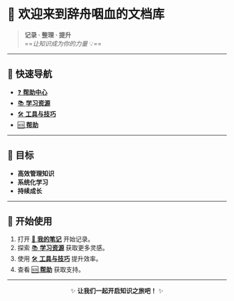 # 🌟 **欢迎来到辞舟咽血的文档库**

> **记录 · 整理 · 提升**  
> ==*让知识成为你的力量* 💡==

---

## 📖 **快速导航**
- [❓ **帮助中心**](./help/)
- [📚 **学习资源**](./resources.md)
- [🛠️ **工具与技巧**](./tools.md)
- [🆘 **帮助**](./help/README.md)

---

## 🎯 **目标**
- **高效管理知识**
- **系统化学习**
- **持续成长**

---

## 📝 **开始使用**
1. 打开 [📂 **我的笔记**](./my-notes.md) 开始记录。
2. 探索 [📚 **学习资源**](./resources.md) 获取更多灵感。
3. 使用 [🛠️ **工具与技巧**](./tools.md) 提升效率。
4. 查看 [🆘 **帮助**](./help/README.md) 获取支持。

---

<div align="center">

✨ **让我们一起开启知识之旅吧！** ✨

</div>
